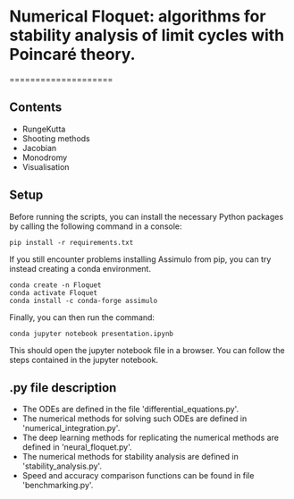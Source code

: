 # Numerical Floquet: algorithms for stability analysis of limit cycles with Poincaré theory.


====================


## Contents

* RungeKutta
* Shooting methods
* Jacobian
* Monodromy
* Visualisation


## Setup

Before running the scripts, you can install the necessary Python packages by calling the following command in a console:

```
pip install -r requirements.txt
```


If you still encounter problems installing Assimulo from pip, you can try instead creating a conda environment.

```
conda create -n Floquet
conda activate Floquet
conda install -c conda-forge assimulo
```

Finally, you can then run the command:

```
conda jupyter notebook presentation.ipynb
```

This should open the jupyter notebook file in a browser. You can follow the steps contained in the jupyter notebook. 

## .py file description

* The ODEs are defined in the file 'differential_equations.py'.
* The numerical methods for solving such ODEs are defined in 'numerical_integration.py'.
* The deep learning methods for replicating the numerical methods are defined in 'neural_floquet.py'.
* The numerical methods for stability analysis are defined in 'stability_analysis.py'.
* Speed and accuracy comparison functions can be found in file 'benchmarking.py'.

